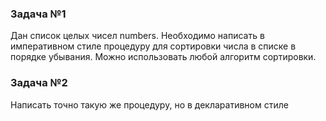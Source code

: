 ### Задача №1

Дан список целых чисел numbers. Необходимо написать в императивном стиле процедуру для сортировки числа в списке в порядке убывания. Можно использовать любой алгоритм сортировки.

### Задача №2

Написать точно такую же процедуру, но в декларативном стиле
